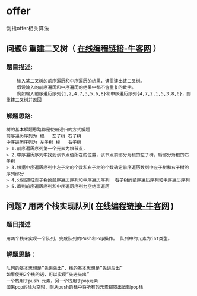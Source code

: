 # offer
剑指offer相关算法


## 问题6 重建二叉树（ [在线编程链接-牛客网](https://www.nowcoder.com/practice/8a19cbe657394eeaac2f6ea9b0f6fcf6) ）
### 题目描述:
        输入某二叉树的前序遍历和中序遍历的结果，请重建出该二叉树。
        假设输入的前序遍历和中序遍历的结果中都不含重复的数字。
        例如输入前序遍历序列{1,2,4,7,3,5,6,8}和中序遍历序列{4,7,2,1,5,3,8,6}，则重建二叉树并返回
 
### 解题思路:
    树的基本解题思路都是使用递归的方式解题
    前序遍历序列为 根   左子树 右子树
    中序遍历序列为 左子树 根   右子树
    > 1.前序遍历序列第一个元素为根节点，
    > 2.中序遍历序列中找到该节点值所在的位置，该节点前部分为根的左子树，后部分为根的右子树
    > 3.根据中序遍历序列中左子树的个数和右子树的个数确定前序遍历数列中左子树和右子树的序列部分
    > 4.分别递归左子树的前序遍历序列和中序遍历序列  右子树的前序遍历序列和中序遍历序列
    > 5.直到前序遍历序列和中序遍历序列为空结束遍历

## 问题7 用两个栈实现队列( [在线编程链接-牛客网](https://www.nowcoder.com/practice/54275ddae22f475981afa2244dd448c6) )

### 题目描述
    用两个栈来实现一个队列，完成队列的Push和Pop操作。 队列中的元素为int类型。
    
### 解题思路：
    队列的基本思想是“先进先出”，栈的基本思想是“先进后出”
    如果使用2个栈的话，可以实现“先进先出”
    一个栈用于push 元素，另一个栈用于pop元素
    如果pop的栈为空时，则从push的栈中将所有的元素都取出放到pop栈
    
